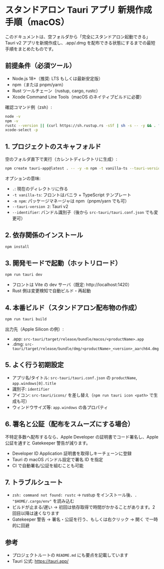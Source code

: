 # スタンドアロン Tauri アプリ 新規作成手順（macOS）

このドキュメントは、空フォルダから「完全にスタンドアロン起動できる」Tauri v2 アプリを新規作成し、.app/.dmg を配布できる状態にするまでの最短手順をまとめたものです。

## 前提条件（必須ツール）

-   Node.js 18+（推奨: LTS もしくは最新安定版）
-   npm（または pnpm/yarn）
-   Rust ツールチェーン（rustup, cargo, rustc）
-   Xcode Command Line Tools（macOS のネイティブビルドに必要）

確認コマンド例（zsh）:

```zsh
node -v
npm -v
rustc --version || (curl https://sh.rustup.rs -sSf | sh -s -- -y && . "$HOME/.cargo/env")
xcode-select -p
```

## 1. プロジェクトのスキャフォルド

空のフォルダ直下で実行（カレントディレクトリに生成）:

```zsh
npm create tauri-app@latest . -- -y -m npm -t vanilla-ts --tauri-version 2 --identifier com.example.standalone
```

オプションの意味:

-   `.`: 現在のディレクトリに作る
-   `-t vanilla-ts`: フロントはバニラ + TypeScript テンプレート
-   `-m npm`: パッケージマネージャは npm（pnpm/yarn でも可）
-   `--tauri-version 2`: Tauri v2
-   `--identifier`: バンドル識別子（後から `src-tauri/tauri.conf.json` でも変更可）

## 2. 依存関係のインストール

```zsh
npm install
```

## 3. 開発モードで起動（ホットリロード）

```zsh
npm run tauri dev
```

-   フロントは Vite の dev サーバ（既定: http://localhost:1420）
-   Rust 側は変更検知で自動ビルド・再起動

## 4. 本番ビルド（スタンドアロン配布物の作成）

```zsh
npm run tauri build
```

出力先（Apple Silicon の例）:

-   .app: `src-tauri/target/release/bundle/macos/<productName>.app`
-   .dmg: `src-tauri/target/release/bundle/dmg/<productName>_<version>_aarch64.dmg`

## 5. よく行う初期設定

-   アプリ名/タイトル: `src-tauri/tauri.conf.json` の `productName`, `app.windows[0].title`
-   識別子: `identifier`
-   アイコン: `src-tauri/icons/` を差し替え（`npm run tauri icon <path>` で生成も可）
-   ウィンドウサイズ等: `app.windows` の各プロパティ

## 6. 署名と公証（配布をスムーズにする場合）

不特定多数へ配布するなら、Apple Developer の証明書でコード署名し、Apple 公証を通すと Gatekeeper 警告が減ります。

-   Developer ID Application 証明書を取得しキーチェーンに登録
-   Tauri の macOS バンドル設定で署名 ID を指定
-   CI で自動署名/公証を組むことも可能

## 7. トラブルシュート

-   `zsh: command not found: rustc` → rustup をインストール後、`. "$HOME/.cargo/env"` を読み込む
-   ビルドが止まる/遅い → 初回は依存取得で時間がかかることがあります。2 回目以降は速くなります
-   Gatekeeper 警告 → 署名・公証を行う、もしくは右クリック → 開く で一時的に回避

## 参考

-   プロジェクトルートの `README.md` にも要点を記載しています
-   Tauri 公式: https://tauri.app/
